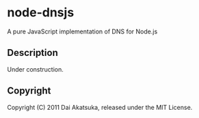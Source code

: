 # node-dnsjs

A pure JavaScript implementation of DNS for Node.js

## Description

Under construction.


## Copyright

Copyright (C) 2011 Dai Akatsuka, released under the MIT License.
